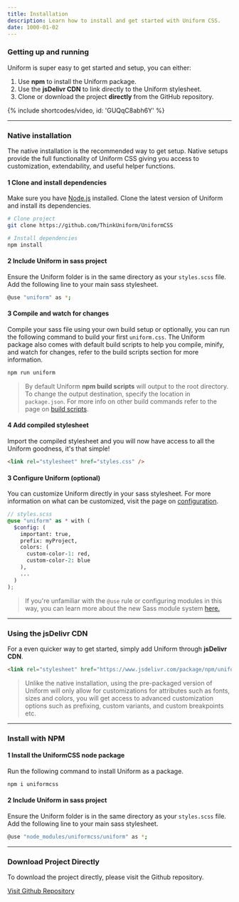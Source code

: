 ```yaml
---
title: Installation
description: Learn how to install and get started with Uniform CSS.
date: 1000-01-02
---
```


### Getting up and running

Uniform is super easy to get started and setup, you can either:

1. Use **npm** to install the Uniform package.
3. Use the **jsDelivr CDN** to link directly to the Uniform stylesheet.
4. Clone or download the project **directly** from the GitHub repository.

{% include shortcodes/video, id: 'GUQqC8abh6Y' %}

---

### Native installation

The native installation is the recommended way to get setup. Native setups provide the full functionality of Uniform CSS giving you access to customization, extendability, and useful helper functions.

<div class="mb-10"></div>

<h4><span class="w-6 h-6 mt-8 mr-2 inline-flex align-items-center justify-content-center font-sm font-600 leading-none bg-silver-200 leading-1 text-black radius-round">1</span> Clone and install dependencies</h4>

Make sure you have <a class="hover.underline" href="https://nodejs.org/en/"  target="_black">Node.js</a> installed. Clone the latest version of Uniform and install its dependencies.

```bash
# Clone project
git clone https://github.com/ThinkUniform/UniformCSS

# Install dependencies
npm install
```

<div class="mb-10"></div>

<h4><span class="w-6 h-6 mt-8 mr-2 inline-flex align-items-center justify-content-center font-sm font-600 leading-none bg-silver-200 leading-1 text-black radius-round">2</span> Include Uniform in sass project</h4>

Ensure the Uniform folder is in the same directory as your `styles.scss` file. Add the following line to your main sass stylesheet.

```bash
@use "uniform" as *;
```

<div class="mb-10"></div>

<h4><span class="w-6 h-6 mt-8 mr-2 inline-flex align-items-center justify-content-center font-sm font-600 leading-none bg-silver-200 leading-1 text-black radius-round">3</span> Compile and watch for changes</h4>

Compile your sass file using your own build setup or optionally, you can run the following command to build your first `uniform.css`. The Uniform package also comes with default build scripts to help you compile, minify, and watch for changes, refer to the build scripts section for more information.

```bash
npm run uniform
```

> By default Uniform **npm build scripts** will output to the root directory. To change the output destination, specify the location in `package.json`. For more info on other build commands refer to the page on <a class="hover.underline" href="/get-started/build-scripts/">build scripts</a>.

<div class="mb-10"></div>

<h4><span class="w-6 h-6 mt-8 mr-2 inline-flex align-items-center justify-content-center font-sm font-600 leading-none bg-silver-200 leading-1 text-black radius-round">4</span> Add compiled stylesheet</h4>

Import the compiled stylesheet and you will now have access to all the Uniform goodness, it's that simple!

```html
<link rel="stylesheet" href="styles.css" />
```

<div class="mb-10"></div>

<h4><span class="w-6 h-6 mt-8 mr-2 inline-flex align-items-center justify-content-center font-sm font-600 leading-none bg-silver-200 leading-1 text-black radius-round">3</span> Configure Uniform (optional)</h4>

You can customize Uniform directly in your sass stylesheet. For more information on what can be customized, visit the page on <a class="hover.underline" href="/get-started/configuration/">configuration</a>.

```scss
// styles.scss
@use "uniform" as * with (
  $config: (
    important: true,
    prefix: myProject,
    colors: (
      custom-color-1: red,
      custom-color-2: blue
    ),
    ...
  )
);
```

> If you're unfamiliar with the `@use` rule or configuring modules in this way, you can learn more about the new Sass module system <a class="hover.underline" href="https://sass-lang.com/blog/the-module-system-is-launched" target="_black">here.</a>

---

### Using the jsDelivr CDN

For a even quicker way to get started, simply add Uniform through **jsDelivr CDN**.

```html
<link rel="stylesheet" href="https://www.jsdelivr.com/package/npm/uniformcss" />
```

> Unlike the native installation, using the pre-packaged version of Uniform will only allow for customizations for attributes such as fonts, sizes and colors, you will get access to advanced customization options such as prefixing, custom variants, and custom breakpoints etc.

---

### Install with NPM



<h4><span class="w-6 h-6 mt-8 mr-2 inline-flex align-items-center justify-content-center font-sm font-600 leading-none bg-silver-200 leading-1 text-black radius-round">1</span> Install the UniformCSS node package</h4>

Run the following command to install Uniform as a package.

```bash
npm i uniformcss
```

<div class="mb-10"></div>


<h4><span class="w-6 h-6 mt-8 mr-2 inline-flex align-items-center justify-content-center font-sm font-600 leading-none bg-silver-200 leading-1 text-black radius-round">2</span> Include Uniform in sass project</h4>

Ensure the Uniform folder is in the same directory as your `styles.scss` file. Add the following line to your main sass stylesheet.

```bash
@use "node_modules/uniformcss/uniform" as *;
```

<div class="mb-10"></div>

---

### Download Project Directly

To download the project directly, please visit the Github repository.

<a class="font-600" href="https://github.com/ThinkUniform/UniformCSS" target="_blank">Visit Github Repository <i class="fas fa-external-link-alt ml-2"></i></a>
